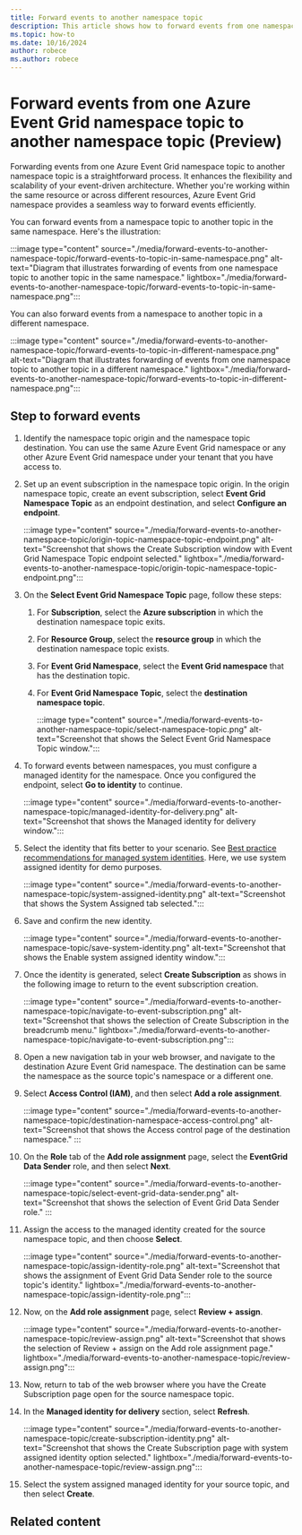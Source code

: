 ```yaml
---
title: Forward events to another namespace topic
description: This article shows how to forward events from one namespace topic to another namespace topic. 
ms.topic: how-to
ms.date: 10/16/2024
author: robece
ms.author: robece
---
```


# Forward events from one Azure Event Grid namespace topic to another namespace topic (Preview)
Forwarding events from one Azure Event Grid namespace topic to another namespace topic is a straightforward process. It enhances the flexibility and scalability of your event-driven architecture. Whether you're working within the same resource or across different resources, Azure Event Grid namespace provides a seamless way to forward events efficiently. 

You can forward events from a namespace topic to another topic in the same namespace. Here's the illustration: 

:::image type="content" source="./media/forward-events-to-another-namespace-topic/forward-events-to-topic-in-same-namespace.png" alt-text="Diagram that illustrates forwarding of events from one namespace topic to another topic in the same namespace." lightbox="./media/forward-events-to-another-namespace-topic/forward-events-to-topic-in-same-namespace.png":::

You can also forward events from a namespace to another topic in a different namespace. 


:::image type="content" source="./media/forward-events-to-another-namespace-topic/forward-events-to-topic-in-different-namespace.png" alt-text="Diagram that illustrates forwarding of events from one namespace topic to another topic in a different namespace." lightbox="./media/forward-events-to-another-namespace-topic/forward-events-to-topic-in-different-namespace.png":::

## Step to forward events

1. Identify the namespace topic origin and the namespace topic destination. You can use the same Azure Event Grid namespace or any other Azure Event Grid namespace under your tenant that you have access to. 
1. Set up an event subscription in the namespace topic origin. In the origin namespace topic, create an event subscription, select **Event Grid Namespace Topic** as an endpoint destination, and select **Configure an endpoint**.

    :::image type="content" source="./media/forward-events-to-another-namespace-topic/origin-topic-namespace-topic-endpoint.png" alt-text="Screenshot that shows the Create Subscription window with Event Grid Namespace Topic endpoint selected." lightbox="./media/forward-events-to-another-namespace-topic/origin-topic-namespace-topic-endpoint.png":::
1.  On the **Select Event Grid Namespace Topic** page, follow these steps:
    1. For **Subscription**, select the **Azure subscription** in which the destination namespace topic exits. 
    1. For **Resource Group**, select the **resource group** in which the destination namespace topic exists. 
    1. For **Event Grid Namespace**, select the **Event Grid namespace** that has the destination topic. 
    1. For **Event Grid Namespace Topic**, select the **destination namespace topic**. 

        :::image type="content" source="./media/forward-events-to-another-namespace-topic/select-namespace-topic.png" alt-text="Screenshot that shows the Select Event Grid Namespace Topic window.":::
1. To forward events between namespaces, you must configure a managed identity for the namespace. Once you configured the endpoint, select **Go to identity** to continue. 

    :::image type="content" source="./media/forward-events-to-another-namespace-topic/managed-identity-for-delivery.png" alt-text="Screenshot that shows the Managed identity for delivery window.":::
1. Select the identity that fits better to your scenario. See [Best practice recommendations for managed system identities](/entra/identity/managed-identities-azure-resources/managed-identity-best-practice-recommendations). Here, we use system assigned identity for demo purposes. 

    :::image type="content" source="./media/forward-events-to-another-namespace-topic/system-assigned-identity.png" alt-text="Screenshot that shows the System Assigned tab selected.":::
1. Save and confirm the new identity. 

    :::image type="content" source="./media/forward-events-to-another-namespace-topic/save-system-identity.png" alt-text="Screenshot that shows the Enable system assigned identity window.":::    
1. Once the identity is generated, select **Create Subscription** as shows in the following image to return to the event subscription creation. 

    :::image type="content" source="./media/forward-events-to-another-namespace-topic/navigate-to-event-subscription.png" alt-text="Screenshot that shows the selection of Create Subscription in the breadcrumb menu." lightbox="./media/forward-events-to-another-namespace-topic/navigate-to-event-subscription.png":::
1. Open a new navigation tab in your web browser, and navigate to the destination Azure Event Grid namespace. The destination can be same the namespace as the source topic's namespace or a different one. 
1. Select **Access Control (IAM)**, and then select **Add a role assignment**. 

    :::image type="content" source="./media/forward-events-to-another-namespace-topic/destination-namespace-access-control.png" alt-text="Screenshot that shows the Access control page of the destination namespace." :::
1. On the **Role** tab of the **Add role assignment** page, select the **EventGrid Data Sender** role, and then select **Next**. 

    :::image type="content" source="./media/forward-events-to-another-namespace-topic/select-event-grid-data-sender.png" alt-text="Screenshot that shows the selection of Event Grid Data Sender role." :::
1. Assign the access to the managed identity created for the source namespace topic, and then choose **Select**.

    :::image type="content" source="./media/forward-events-to-another-namespace-topic/assign-identity-role.png" alt-text="Screenshot that shows the assignment of Event Grid Data Sender role to the source topic's identity." lightbox="./media/forward-events-to-another-namespace-topic/assign-identity-role.png":::    
1. Now, on the **Add role assignment** page, select **Review + assign**. 

    :::image type="content" source="./media/forward-events-to-another-namespace-topic/review-assign.png" alt-text="Screenshot that shows the selection of Review + assign on the Add role assignment page." lightbox="./media/forward-events-to-another-namespace-topic/review-assign.png":::    
1. Now, return to tab of the web browser where you have the Create Subscription page open for the source namespace topic.
1. In the **Managed identity for delivery** section, select **Refresh**.  

    :::image type="content" source="./media/forward-events-to-another-namespace-topic/create-subscription-identity.png" alt-text="Screenshot that shows the Create Subscription page with system assigned identity option selected." lightbox="./media/forward-events-to-another-namespace-topic/review-assign.png":::    
1. Select the system assigned managed identity for your source topic, and then select **Create**. 

## Related content
    